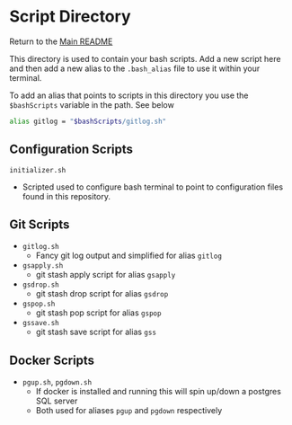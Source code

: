 # Script Directory

Return to the [Main README](../../README.md)

This directory is used to contain your bash scripts. Add a new script here and then add a new alias to the `.bash_alias` file to use it within your terminal.

To add an alias that points to scripts in this directory you use the `$bashScripts` variable in the path. See below

```sh
alias gitlog = "$bashScripts/gitlog.sh"
```

## Configuration Scripts
`initializer.sh`
  - Scripted used to configure bash terminal to point to configuration files found in this repository.

## Git Scripts

- `gitlog.sh`
  - Fancy git log output and simplified for alias `gitlog`
- `gsapply.sh`
  - git stash apply script for alias `gsapply`
- `gsdrop.sh`  
  - git stash drop script for alias `gsdrop`
- `gspop.sh`  
  - git stash pop script for alias `gspop`
- `gssave.sh`
  - git stash save script for alias `gss`

## Docker Scripts
- `pgup.sh`, `pgdown.sh`
  - If docker is installed and running this will spin up/down a postgres SQL server
  - Both used for aliases `pgup` and `pgdown` respectively